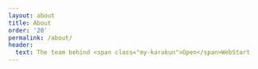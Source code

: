 ```yaml
---
layout: about
title: About
order: '20'
permalink: /about/
header:
  text: The team behind <span class="my-karakun">Open</span>WebStart
---
```


